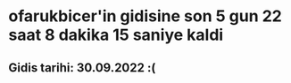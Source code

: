 # ofarukbicer'in gidisine son 5 gun 22 saat 8 dakika 15 saniye kaldi

## Gidis tarihi: 30.09.2022 :(